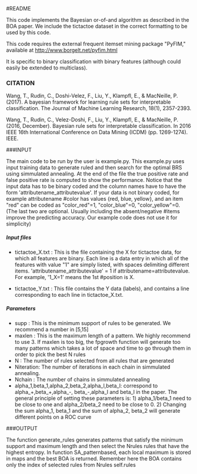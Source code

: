 #README

This code implements the Bayesian or-of-and algorithm as described in the BOA paper. We include the tictactoe dataset in the correct formatting to be used by this code.

This code requires the external frequent itemset mining package "PyFIM," available at http://www.borgelt.net/pyfim.html

It is specific to binary classification with binary features (although could 
easily be extended to multiclass).

### CITATION
Wang, T., Rudin, C., Doshi-Velez, F., Liu, Y., Klampfl, E., & MacNeille, P. (2017). A bayesian framework for learning rule sets for interpretable classification. The Journal of Machine Learning Research, 18(1), 2357-2393.

Wang, T., Rudin, C., Velez-Doshi, F., Liu, Y., Klampfl, E., & MacNeille, P. (2016, December). Bayesian rule sets for interpretable classification. In 2016 IEEE 16th International Conference on Data Mining (ICDM) (pp. 1269-1274). IEEE.

###INPUT

The main code to be run by the user is example.py. This example.py uses input training data to generate ruled and then search for the optimal BRS using simmulated annealing. At the end of the file the true positive rate and false positive rate is computed to show the performance.
Notice that the input data has to be binary coded and the column names have to have the form 'attributename_attributevalue'. If your data is not binary coded, for example attributename #color has values {red, blue, yellow}, and an item "red" can be coded as "color_red"=1, "color_blue"=0, "color_yellow"=0. (The last two are optional. Usually including the absent/negative #items improve the predicting accuracy. Our example code does not use it for simplicity)

##### Input files
- tictactoe_X.txt : This is the file containing the X for tictactoe data, for which all features are binary. Each line is a data entry in which all of the features with value "1" are simply listed, with spaces delimiting different items. 'attributename_attributevalue' = 1 if attributename=attributevalue. For example, '1_X=1' means the 1st #position is X. 

- tictactoe_Y.txt : This file contains the Y data (labels), and contains a line corresponding to each line in tictactoe_X.txt. 

##### Parameters
- supp      : This is the minimum support of rules to be generated. We recommend a number in [5,15]
- maxlen    : This is the maximum length of a pattern. We highly recommend to use 3. If maxlen is too big, the fpgrowth function will generate too many patterns which takes a lot of space and time to go through them in order to pick the best N rules
- N         : The number of rules selected from all rules that are generated
- Niteration: The number of iterations in each chain in simmulated annealing.
- Nchain    : The number of chains in simmulated annealing
- alpha_1,beta_1,alpha_2,beta_2,alpha_l,beta_l: correspond to alpha_+,beta_+,alpha_-, beta_-,alpha_l and beta_l in the paper. The general principle of setting these parameters is: 1) alpha_1/beta_1 need to be close to one and alpha_2/beta_2 need to be close to 0. 2) Changing the sum alpha_1, beta_1 and the sum of alpha_2, beta_2 will generate different points on a ROC curve

###OUTPUT

The function generate_rules generates patterns that satisfy the minimum support and maximum length and then select the Nrules rules that have the highest entropy. In function SA_patternbased, each local maximum is stored in maps and the best BOA is returned. Remember here the BOA contains only the index of selected rules from Nrules self.rules 
